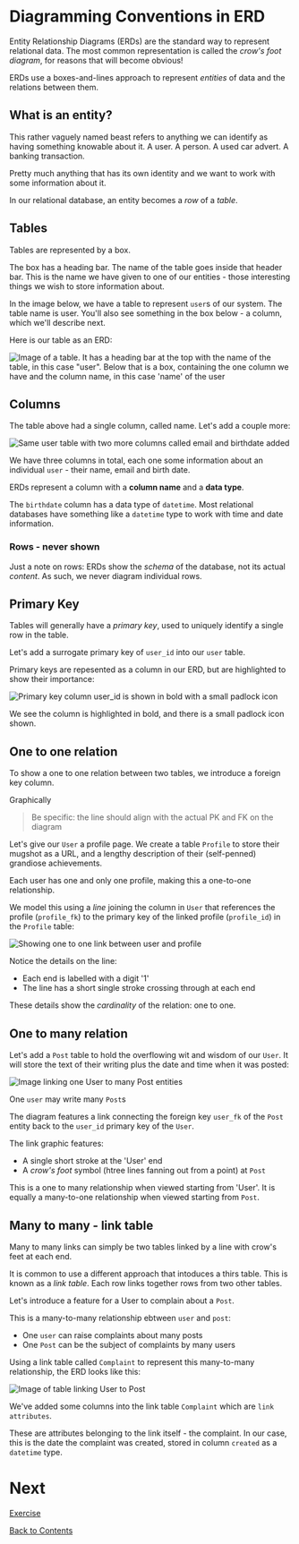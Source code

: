 # Diagramming Conventions in ERD

Entity Relationship Diagrams (ERDs) are the standard way to represent relational data. The most common representation is called the _crow's foot diagram_, for reasons that will become obvious!

ERDs use a boxes-and-lines approach to represent _entities_ of data and the relations between them.

## What is an entity?

This rather vaguely named beast refers to anything we can identify as having something knowable about it. A user. A person. A used car advert. A banking transaction.

Pretty much anything that has its own identity and we want to work with some information about it.

In our relational database, an entity becomes a _row_ of a _table_.

## Tables

Tables are represented by a box.

The box has a heading bar. The name of the table goes inside that header bar. This is the name we have given to one of our entities - those interesting things we wish to store information about.

In the image below, we have a table to represent `user`s of our system. The table name is user. You'll also see something in the box below - a column, which we'll describe next.

Here is our table as an ERD:

![Image of a table. It has a heading bar at the top with the name of the table, in this case "user". Below that is a box, containing the one column we have and the column name, in this case 'name' of the user](/images/table-1-col.png)

## Columns

The table above had a single column, called name. Let's add a couple more:

![Same user table with two more columns called email and birthdate added](/images/table-3-cols.png)

We have three columns in total, each one some information about an individual `user` - their name, email and birth date.

ERDs represent a column with a **column name** and a **data type**.

The `birthdate` column has a data type of `datetime`. Most relational databases have something like a `datetime` type to work with time and date information.

### Rows - never shown

Just a note on rows: ERDs show the _schema_ of the database, not its actual _content_. As such, we never diagram individual rows.

## Primary Key

Tables will generally have a _primary key_, used to uniquely identify a single row in the table.

Let's add a surrogate primary key of `user_id` into our `user` table.

Primary keys are repesented as a column in our ERD, but are highlighted to show their importance:

![Primary key column user_id is shown in bold with a small padlock icon](/images/table-primary-key.png)

We see the column is highlighted in bold, and there is a small padlock icon shown.

## One to one relation

To show a one to one relation between two tables, we introduce a foreign key column.

Graphically

> Be specific: the line should align with the actual PK and FK on the diagram

Let's give our `User` a profile page. We create a table `Profile` to store their mugshot as a URL, and a lengthy description of their (self-penned) grandiose achievements.

Each user has one and only one profile, making this a one-to-one relationship.

We model this using a _line_ joining the column in `User` that references the profile (`profile_fk`) to the primary key of the linked profile (`profile_id`) in the `Profile` table:

![Showing one to one link between user and profile](/images/one-to-one.png)

Notice the details on the line:

- Each end is labelled with a digit '1'
- The line has a short single stroke crossing through at each end

These details show the _cardinality_ of the relation: one to one.

## One to many relation

Let's add a `Post` table to hold the overflowing wit and wisdom of our `User`. It will store the text of their writing plus the date and time when it was posted:

![Image linking one User to many Post entities](/images/one-to-many.png)

One `user` may write many `Post`s

The diagram features a link connecting the foreign key `user_fk` of the `Post` entity back to the `user_id` primary key of the `User`.

The link graphic features:

- A single short stroke at the 'User' end
- A _crow's foot_ symbol (htree lines fanning out from a point) at `Post`

This is a one to many relationship when viewed starting from 'User'. It is equally a many-to-one relationship when viewed starting from `Post`.

## Many to many - link table

Many to many links can simply be two tables linked by a line with crow's feet at each end.

It is common to use a different approach that intoduces a thirs table. This is known as a _link table_. Each row links together rows from two other tables.

Let's introduce a feature for a User to complain about a `Post`.

This is a many-to-many relationship ebtween `user` and `post`:

- One `user` can raise complaints about many posts
- One `Post` can be the subject of complaints by many users

Using a link table called `Complaint` to represent this many-to-many relationship, the ERD looks like this:

![Image of table linking User to Post ](/images/many-to-many.png)

We've added some columns into the link table `Complaint` which are `link attributes`.

These are attributes belonging to the link itself - the complaint. In our case, this is the date the complaint was created, stored in column `created` as a `datetime` type.

# Next

[Exercise](/exercise.md)

[Back to Contents](/contents.md)
